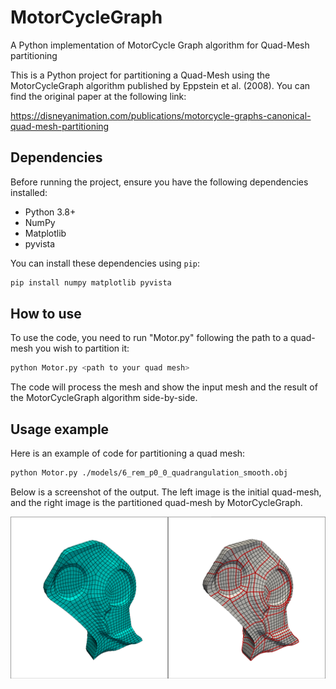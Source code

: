 # MotorCycleGraph
A Python implementation of MotorCycle Graph algorithm for Quad-Mesh partitioning

This is a Python project for partitioning a Quad-Mesh using the MotorCycleGraph algorithm published by Eppstein et al. (2008). You can find the original paper at the following link:

https://disneyanimation.com/publications/motorcycle-graphs-canonical-quad-mesh-partitioning

## Dependencies

Before running the project, ensure you have the following dependencies installed:

- Python 3.8+
- NumPy
- Matplotlib
- pyvista

You can install these dependencies using `pip`:

```bash
pip install numpy matplotlib pyvista
```
## How to use
To use the code, you need to run "Motor.py" following the path to a quad-mesh you wish to partition it:
```bash
python Motor.py <path to your quad mesh>
```
The code will process the mesh and show the input mesh and the result of the MotorCycleGraph algorithm side-by-side.

## Usage example
Here is an example of code for partitioning a quad mesh:

```bash
python Motor.py ./models/6_rem_p0_0_quadrangulation_smooth.obj
```

Below is a screenshot of the output. The left image is the initial quad-mesh, and the right image is the partitioned quad-mesh by MotorCycleGraph.

![An example of MotorCycleGraph output](Models/example1.PNG)

